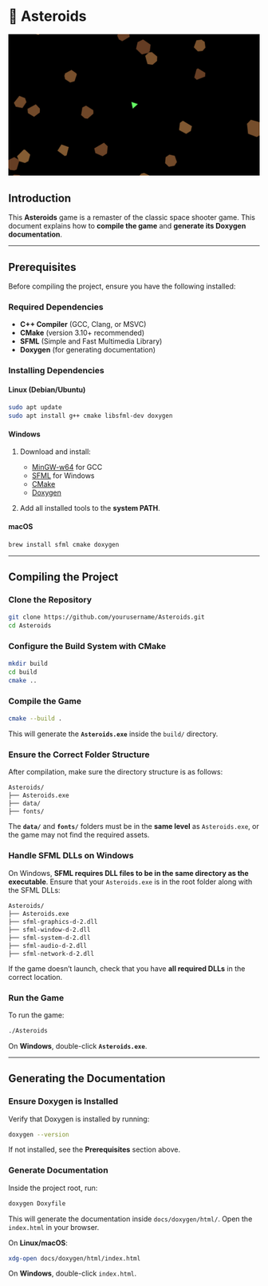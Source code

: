 # 🚀 Asteroids

![Game Preview](docs/resources/game.png)

## Introduction
This **Asteroids** game is a remaster of the classic space shooter game.
This document explains how to **compile the game** and **generate its Doxygen documentation**.

---

## Prerequisites
Before compiling the project, ensure you have the following installed:

### **Required Dependencies**
- **C++ Compiler** (GCC, Clang, or MSVC)
- **CMake** (version 3.10+ recommended)
- **SFML** (Simple and Fast Multimedia Library)
- **Doxygen** (for generating documentation)

### **Installing Dependencies**
#### **Linux (Debian/Ubuntu)**
```sh
sudo apt update
sudo apt install g++ cmake libsfml-dev doxygen
```
#### **Windows**
1. Download and install:
   - [MinGW-w64](https://www.mingw-w64.org/) for GCC
   - [SFML](https://www.sfml-dev.org/download.php) for Windows
   - [CMake](https://cmake.org/download/)
   - [Doxygen](https://www.doxygen.nl/download.html)

2. Add all installed tools to the **system PATH**.

#### **macOS**
```sh
brew install sfml cmake doxygen
```

---

## Compiling the Project

### **Clone the Repository**
```sh
git clone https://github.com/yourusername/Asteroids.git
cd Asteroids
```

### **Configure the Build System with CMake**
```sh
mkdir build
cd build
cmake ..
```

### **Compile the Game**
```sh
cmake --build .
```
This will generate the **`Asteroids.exe`** inside the `build/` directory.

### **Ensure the Correct Folder Structure**
After compilation, make sure the directory structure is as follows:
```
Asteroids/
├── Asteroids.exe
├── data/
├── fonts/
```
The **`data/`** and **`fonts/`** folders must be in the **same level** as `Asteroids.exe`, or the game may not find the required assets.

### **Handle SFML DLLs on Windows**
On Windows, **SFML requires DLL files to be in the same directory as the executable**. Ensure that your `Asteroids.exe` is in the root folder along with the SFML DLLs:
```
Asteroids/
├── Asteroids.exe
├── sfml-graphics-d-2.dll
├── sfml-window-d-2.dll
├── sfml-system-d-2.dll
├── sfml-audio-d-2.dll
├── sfml-network-d-2.dll
```
If the game doesn’t launch, check that you have **all required DLLs** in the correct location.

### **Run the Game**
To run the game:
```sh
./Asteroids
```
On **Windows**, double-click **`Asteroids.exe`**.

---

## Generating the Documentation

### **Ensure Doxygen is Installed**
Verify that Doxygen is installed by running:
```sh
doxygen --version
```
If not installed, see the **Prerequisites** section above.

### **Generate Documentation**
Inside the project root, run:
```sh
doxygen Doxyfile
```
This will generate the documentation inside `docs/doxygen/html/`. Open the `index.html` in your browser.

On **Linux/macOS**:
```sh
xdg-open docs/doxygen/html/index.html
```
On **Windows**, double-click `index.html`.
